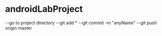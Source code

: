 # androidLabProject

--go to project directory
--git add *
--git commit -m "anyName"
--git push origin master